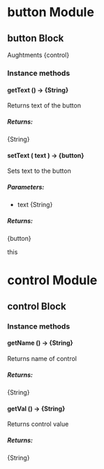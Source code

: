 # button Module

## button Block

Aughtments {control}

### Instance methods

#### getText () → {String}

Returns text of the button

##### Returns:

{String}

#### setText ( text ) → {button}

Sets text to the button

##### Parameters:

* text {String}

##### Returns:

{button}

this

# control Module

## control Block

### Instance methods

#### getName () → {String}

Returns name of control

##### Returns:

{String}

#### getVal () → {String}

Returns control value

##### Returns:

{String}

